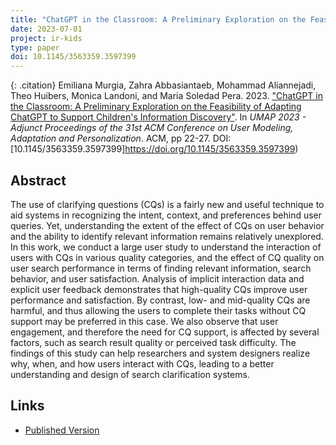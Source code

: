 ```yaml
---
title: "ChatGPT in the Classroom: A Preliminary Exploration on the Feasibility of Adapting ChatGPT to Support Children's Information Discovery"
date: 2023-07-01
project: ir-kids
type: paper
doi: 10.1145/3563359.3597399
---
```


{: .citation}
Emiliana Murgia, Zahra Abbasiantaeb, Mohammad Aliannejadi, Theo Huibers, Monica Landoni, and Maria Soledad Pera. 2023. ["ChatGPT in the Classroom: A Preliminary Exploration on the Feasibility of Adapting ChatGPT to Support Children's Information Discovery"](#). In <cite>UMAP 2023 - Adjunct Proceedings of the 31st ACM Conference on User Modeling, Adaptation and Personalization</cite>. ACM, pp 22-27. DOI:[10.1145/3563359.3597399]https://doi.org/10.1145/3563359.3597399)

## Abstract

The use of clarifying questions (CQs) is a fairly new and useful technique to aid systems in recognizing the intent, context, and preferences behind user queries. Yet, understanding the extent of the effect of CQs on user behavior and the ability to identify relevant information remains relatively unexplored. In this work, we conduct a large user study to understand the interaction of users with CQs in various quality categories, and the effect of CQ quality on user search performance in terms of finding relevant information, search behavior, and user satisfaction. Analysis of implicit interaction data and explicit user feedback demonstrates that high-quality CQs improve user performance and satisfaction. By contrast, low- and mid-quality CQs are harmful, and thus allowing the users to complete their tasks without CQ support may be preferred in this case. We also observe that user engagement, and therefore the need for CQ support, is affected by several factors, such as search result quality or perceived task difficulty. The findings of this study can help researchers and system designers realize why, when, and how users interact with CQs, leading to a better understanding and design of search clarification systems.

## Links
* [Published Version](https://dl.acm.org/doi/abs/10.1145/3563359.3597399)
